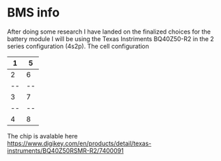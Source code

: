 # BMS info

After doing some research I have landed on the finalized choices for the battery module
I will be using the Texas Instriments BQ40Z50-R2 in the 2 series configuration (4s2p).
The cell configuration

1 | 5
--|--
2 | 6
--|--
3 | 7
--|--
4 | 8


The chip is avalable here https://www.digikey.com/en/products/detail/texas-instruments/BQ40Z50RSMR-R2/7400091
